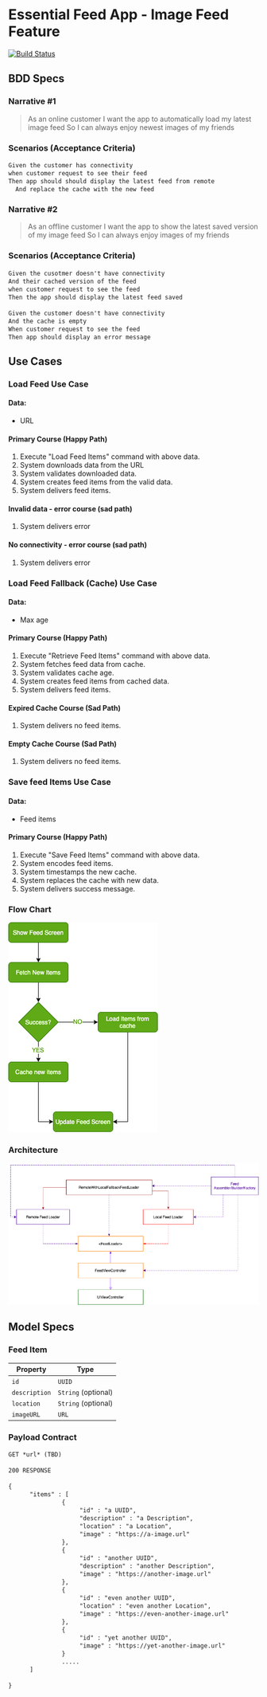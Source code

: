 # Essential Feed App - Image Feed Feature

[![Build Status](https://travis-ci.com/devessentials20/essential-feed-case-study.svg?branch=master)](https://travis-ci.com/devessentials20/essential-feed-case-study)

## BDD Specs

### Narrative #1
> As an online customer I want the app to automatically load my latest image feed So I can always enjoy newest images of my friends 

### Scenarios (Acceptance Criteria)
```
Given the customer has connectivity
when customer request to see their feed
Then app should should display the latest feed from remote
  And replace the cache with the new feed
```

### Narrative #2
> As an offline customer I want the app to show the latest saved version of my image feed So I can always enjoy images of my friends

### Scenarios (Acceptance Criteria)
```
Given the cusotmer doesn't have connectivity
And their cached version of the feed
when customer request to see the feed
Then the app should display the latest feed saved

Given the customer doesn't have connectivity
And the cache is empty
When customer request to see the feed
Then app should display an error message
```

## Use Cases

### Load Feed Use Case

#### Data:
* URL

#### Primary Course (Happy Path)
1. Execute "Load Feed Items" command with above data.
2. System downloads data from the URL
3. System validates downloaded data.
4. System creates feed items from the valid data.
5. System delivers feed items.

#### Invalid data - error course (sad path)
1. System delivers error

#### No connectivity - error course (sad path)
1. System delivers error

### Load Feed Fallback (Cache) Use Case
#### Data:
* Max age

#### Primary Course (Happy Path)
1. Execute "Retrieve Feed Items" command with above data.
2. System fetches feed data from cache.
3. System validates cache age.
4. System creates feed items from cached data.
5. System delivers feed items.

#### Expired Cache Course (Sad Path)
1. System delivers no feed items.

#### Empty Cache Course (Sad Path)
1. System delivers no feed items.

### Save feed Items Use Case
#### Data:
* Feed items

#### Primary Course (Happy Path)
1. Execute "Save Feed Items" command with above data.
2. System encodes feed items.
3. System timestamps the new cache.
4. System replaces the cache with new data.
5. System delivers success message.

### Flow Chart

![Image of FlowChart](https://github.com/devessentials20/essential-feed-case-study/blob/master/EssentialFeedApp%20-%20FlowChart.png)

### Architecture
![Image of Architecture](https://github.com/devessentials20/essential-feed-case-study/blob/master/DependencyDiagram_Composition.png)

## Model Specs

### Feed Item

Property | Type
-------- | --------
```id```       | ```UUID```
```description``` | ```String``` (optional)
```location```   | ```String``` (optional)
```imageURL```    | ```URL```

### Payload Contract
```
GET *url* (TBD)

200 RESPONSE

{
      "items" : [
               {
                    "id" : "a UUID",
                    "description" : "a Description",
                    "location" : "a Location",
                    "image" : "https://a-image.url"
               },
               {
                    "id" : "another UUID",
                    "description" : "another Description",
                    "image" : "https://another-image.url"
               },
               {
                    "id" : "even another UUID",
                    "location" : "even another Location",
                    "image" : "https://even-another-image.url"
               },
               {
                    "id" : "yet another UUID",
                    "image" : "https://yet-another-image.url"
               }
               .....
      ]

}
```









